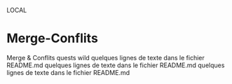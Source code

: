 LOCAL
# Merge-Conflits
Merge &amp; Conflits quests wild
quelques lignes de texte dans le fichier README.md
quelques lignes de texte dans le fichier README.md
quelques lignes de texte dans le fichier README.md
